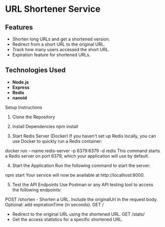 # URL Shortener Service

## Features

- Shorten long URLs and get a shortened version.
- Redirect from a short URL to the original URL.
- Track how many users accessed the short URL.
- Expiration feature for shortened URLs.

## Technologies Used

- **Node.js**
- **Express**
- **Redis**
- **nanoid**

Setup Instructions
1. Clone the Repository

2. Install Dependencies
npm install

4. Start Redis Server (Docker)
If you haven't set up Redis locally, you can use Docker to quickly run a Redis container:

docker run --name redis-server -p 6379:6379 -d redis
This command starts a Redis server on port 6379, which your application will use by default.

4. Start the Application
Run the following command to start the server:

npm start
Your service will now be available at http://localhost:8000.

5. Test the API Endpoints
Use Postman or any API testing tool to access the following endpoints:

POST /shorten - Shorten a URL. Include the originalUrl in the request body. Optional: add expirationTime (in seconds).
GET /
- Redirect to the original URL using the shortened URL.
GET /stats/
- Get the access statistics for a specific shortened URL.
